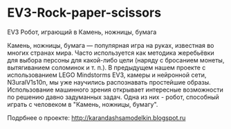 # EV3-Rock-paper-scissors
EV3 Робот, играющий в Камень, ножницы, бумага

Камень, ножницы, бумага — популярная игра на руках, известная во многих странах мира. Часто используется как методика жеребьёвки для выбора персоны для какой-либо цели (наряду с бросанием монеты, вытягиванием соломинок и т. п.).
В предыдущем нашем проекте с использованием LEGO Mindstorms EV3, камеры и нейронной сети, N3uralV1s10n, мы уже научились распознавать простейшие образы. Использование машинного зрения открывает интересные возможности по решению давно задуманных задач. Одна из них - робот, способный играть с человеком в "Камень, ножницы, бумагу".

Подрбнее о проекте: http://karandashsamodelkin.blogspot.ru
